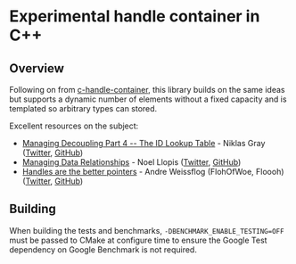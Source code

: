# Experimental handle container in C++

## Overview

Following on from [c-handle-container](https://github.com/pr0g/c-handle-container), this library builds on the same ideas but supports a dynamic number of elements without a fixed capacity and is templated so arbitrary types can stored.

Excellent resources on the subject:

- [Managing Decoupling Part 4 -- The ID Lookup Table](http://bitsquid.blogspot.com/2011/09/managing-decoupling-part-4-id-lookup.html) - Niklas Gray ([Twitter](https://twitter.com/niklasfrykholm), [GitHub](https://github.com/niklas-ourmachinery))
- [Managing Data Relationships](https://gamesfromwithin.com/managing-data-relationships) - Noel Llopis ([Twitter](https://twitter.com/noel_llopis), [GitHub](https://github.com/llopis))
- [Handles are the better pointers](https://floooh.github.io/2018/06/17/handles-vs-pointers.html) - Andre Weissflog (FlohOfWoe, Floooh) ([Twitter](https://twitter.com/FlohOfWoe), [GitHub](https://github.com/floooh))

## Building

When building the tests and benchmarks, `-DBENCHMARK_ENABLE_TESTING=OFF` must be passed to CMake at configure time to ensure the Google Test dependency on Google Benchmark is not required.
